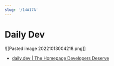 ```yaml
---
slug: '/14A17A'
---
```


# Daily Dev

![[Pasted image 20221013004218.png]]

- [daily.dev | The Homepage Developers Deserve](https://app.daily.dev/)
